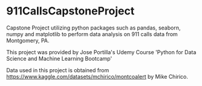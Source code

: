 # 911CallsCapstoneProject
Capstone Project utilizing python packages such as pandas, seaborn, numpy and matplotlib to perform data analysis on 911 calls data from Montgomery, PA.

This project was provided by Jose Portilla's Udemy Course 'Python for Data Science and Machine Learning Bootcamp'

Data used in this project is obtained from https://www.kaggle.com/datasets/mchirico/montcoalert by Mike Chirico.
